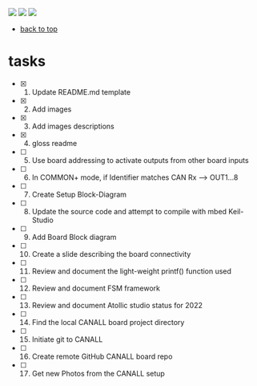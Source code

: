[![](https://img.shields.io/badge/organization-nikoschalikias-blue.svg)](https://github.com/nikoschalikias) 
[![](https://img.shields.io/badge/remote-STM32F103C6__CAN2-green.svg)](https://github.com/nikoschalikias/STM32F103C6_CAN2) 
[![](https://img.shields.io/badge/local-F:\prj__soft\STM32F103C6__CAN2-orange.svg)]() 


* [back to top](README.md)

# tasks

- [x] 1. Update README.md template
- [x] 2. Add images
- [x] 3. Add images descriptions
- [x] 4. gloss readme
- [ ] 5. Use board addressing to activate outputs from other board inputs
- [ ] 6. In COMMON+ mode, if Identifier matches  CAN Rx --> OUT1...8
- [ ] 7. Create Setup Block-Diagram
- [ ] 8. Update the source code and attempt to compile with mbed Keil-Studio
- [ ] 9. Add Board Block diagram
- [ ] 10. Create a slide describing the board connectivity
- [ ] 11. Review and document the light-weight printf() function used
- [ ] 12. Review and document FSM framework 
- [ ] 13. Review and document Atollic studio status for 2022
- [ ] 14. Find the local CANALL board project directory
- [ ] 15. Initiate git to CANALL
- [ ] 16. Create remote GitHub CANALL board repo
- [ ] 17. Get new Photos from the CANALL setup






